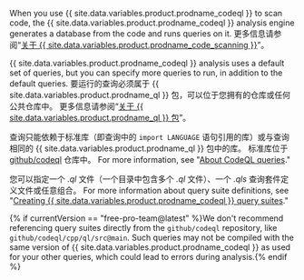 When you use {{ site.data.variables.product.prodname_codeql }} to scan code, the {{ site.data.variables.product.prodname_codeql }} analysis engine generates a database from the code and runs queries on it. 更多信息请参阅“[关于 {{ site.data.variables.product.prodname_code_scanning }}](/github/finding-security-vulnerabilities-and-errors-in-your-code/about-code-scanning#about-codeql)”。

{{ site.data.variables.product.prodname_codeql }} analysis uses a default set of queries, but you can specify more queries to run, in addition to the default queries. 要运行的查询必须属于 {{ site.data.variables.product.prodname_ql }} 包，可以位于您拥有的仓库或任何公共仓库中。 更多信息请参阅“[关于 {{ site.data.variables.product.prodname_ql }} 包](https://help.semmle.com/codeql/codeql-cli/reference/qlpack-overview.html)”。

查询只能依赖于标准库（即查询中的 `import LANGUAGE` 语句引用的库）或与查询相同的 {{ site.data.variables.product.prodname_ql }} 包中的库。 标准库位于 [github/codeql](https://github.com/github/codeql) 仓库中。 For more information, see "[About CodeQL queries](https://help.semmle.com/QL/learn-ql/writing-queries/introduction-to-queries.html)."

您可以指定一个 _.ql_ 文件（一个目录中包含多个 _.ql_ 文件）、一个 _.qls_ 查询套件定义文件或任意组合。 For more information about query suite definitions, see "[Creating {{ site.data.variables.product.prodname_codeql }} query suites](https://help.semmle.com/codeql/codeql-cli/procedures/query-suites.html)."

{% if currentVersion == "free-pro-team@latest" %}We don't recommend referencing query suites directly from the `github/codeql` repository, like `github/codeql/cpp/ql/src@main`. Such queries may not be compiled with the same version of {{ site.data.variables.product.prodname_codeql }} as used for your other queries, which could lead to errors during analysis.{% endif %}

